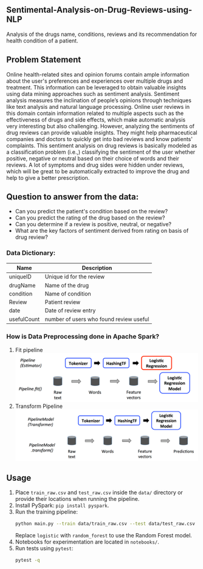 ## Sentimental-Analysis-on-Drug-Reviews-using-NLP
Analysis of the drugs name, conditions, reviews and its recommendation for health condition of a patient.

## Problem Statement



Online health-related sites and opinion forums contain ample information about the user's preferences and experiences over multiple drugs and treatment. This information can be leveraged to obtain valuable insights using data mining approaches such as sentiment analysis. Sentiment analysis measures the inclination of people’s opinions through techniques like text analysis and natural language processing. Online user reviews in this domain contain information related to multiple aspects such as the effectiveness of drugs and side effects, which make automatic analysis very interesting but also challenging. However, analyzing the sentiments of drug reviews can provide valuable insights. They might help pharmaceutical companies and doctors to quickly get into bad reviews and know patients' complaints. This sentiment analysis on drug reviews is basically modeled as a classification problem (i.e.,) classifying the sentiment of the user whether positive, negative or neutral based on their choice of words and their reviews. A lot of symptoms and drug sides were hidden under reviews, which will be great to be automatically extracted to improve the drug and help to give a better prescription.

## Question to answer from the data:
- Can you predict the patient's condition based on the review?
- Can you predict the rating of the drug based on the review?
- Can you determine if a review is positive, neutral, or negative?
- What are the key factors of sentiment derived from rating on basis of drug review?

### Data Dictionary:
Name | Description
-----|-------------
uniqueID|Unique id for the review
drugName|Name of the drug
condition|Name of condition
Review|Patient review
date|Date of review entry
usefulCount| number of users who found review useful

### How is Data Preprocessing done in Apache Spark?
1. Fit pipeline
![](Spark_fit.PNG)
2. Transform Pipeline
![](Spark_Transform.PNG)

## Usage

1. Place `train_raw.csv` and `test_raw.csv` inside the `data/` directory or provide their locations when running the pipeline.
2. Install PySpark: `pip install pyspark`.
3. Run the training pipeline:
   ```bash
   python main.py --train data/train_raw.csv --test data/test_raw.csv --model logistic
   ```
   Replace `logistic` with `random_forest` to use the Random Forest model.
4. Notebooks for experimentation are located in `notebooks/`.
5. Run tests using `pytest`:
   ```bash
   pytest -q
   ```
